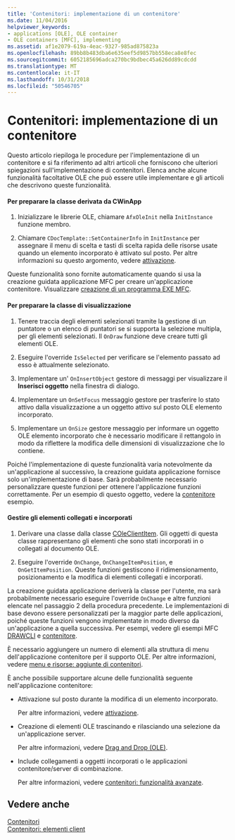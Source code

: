 ```yaml
---
title: 'Contenitori: implementazione di un contenitore'
ms.date: 11/04/2016
helpviewer_keywords:
- applications [OLE], OLE container
- OLE containers [MFC], implementing
ms.assetid: af1e2079-619a-4eac-9327-985ad875823a
ms.openlocfilehash: 89bb8b483dba6e635eef5d9857bb558eca8e8fec
ms.sourcegitcommit: 6052185696adca270bc9bdbec45a626dd89cdcdd
ms.translationtype: MT
ms.contentlocale: it-IT
ms.lasthandoff: 10/31/2018
ms.locfileid: "50546705"
---
```

# <a name="containers-implementing-a-container"></a>Contenitori: implementazione di un contenitore

Questo articolo riepiloga le procedure per l'implementazione di un contenitore e si fa riferimento ad altri articoli che forniscono che ulteriori spiegazioni sull'implementazione di contenitori. Elenca anche alcune funzionalità facoltative OLE che può essere utile implementare e gli articoli che descrivono queste funzionalità.

#### <a name="to-prepare-your-cwinapp-derived-class"></a>Per preparare la classe derivata da CWinApp

1. Inizializzare le librerie OLE, chiamare `AfxOleInit` nella `InitInstance` funzione membro.

1. Chiamare `CDocTemplate::SetContainerInfo` in `InitInstance` per assegnare il menu di scelta e tasti di scelta rapida delle risorse usate quando un elemento incorporato è attivato sul posto. Per altre informazioni su questo argomento, vedere [attivazione](../mfc/activation-cpp.md).

Queste funzionalità sono fornite automaticamente quando si usa la creazione guidata applicazione MFC per creare un'applicazione contenitore. Visualizzare [creazione di un programma EXE MFC](../mfc/reference/mfc-application-wizard.md).

#### <a name="to-prepare-your-view-class"></a>Per preparare la classe di visualizzazione

1. Tenere traccia degli elementi selezionati tramite la gestione di un puntatore o un elenco di puntatori se si supporta la selezione multipla, per gli elementi selezionati. Il `OnDraw` funzione deve creare tutti gli elementi OLE.

1. Eseguire l'override `IsSelected` per verificare se l'elemento passato ad esso è attualmente selezionato.

1. Implementare un' `OnInsertObject` gestore di messaggi per visualizzare il **Inserisci oggetto** nella finestra di dialogo.

1. Implementare un `OnSetFocus` messaggio gestore per trasferire lo stato attivo dalla visualizzazione a un oggetto attivo sul posto OLE elemento incorporato.

1. Implementare un `OnSize` gestore messaggio per informare un oggetto OLE elemento incorporato che è necessario modificare il rettangolo in modo da riflettere la modifica delle dimensioni di visualizzazione che lo contiene.

Poiché l'implementazione di queste funzionalità varia notevolmente da un'applicazione al successivo, la creazione guidata applicazione fornisce solo un'implementazione di base. Sarà probabilmente necessario personalizzare queste funzioni per ottenere l'applicazione funzioni correttamente. Per un esempio di questo oggetto, vedere la [contenitore](../visual-cpp-samples.md) esempio.

#### <a name="to-handle-embedded-and-linked-items"></a>Gestire gli elementi collegati e incorporati

1. Derivare una classe dalla classe [COleClientItem](../mfc/reference/coleclientitem-class.md). Gli oggetti di questa classe rappresentano gli elementi che sono stati incorporati in o collegati al documento OLE.

1. Eseguire l'override `OnChange`, `OnChangeItemPosition`, e `OnGetItemPosition`. Queste funzioni gestiscono il ridimensionamento, posizionamento e la modifica di elementi collegati e incorporati.

La creazione guidata applicazione deriverà la classe per l'utente, ma sarà probabilmente necessario eseguire l'override `OnChange` e altre funzioni elencate nel passaggio 2 della procedura precedente. Le implementazioni di base devono essere personalizzati per la maggior parte delle applicazioni, poiché queste funzioni vengono implementate in modo diverso da un'applicazione a quella successiva. Per esempi, vedere gli esempi MFC [DRAWCLI](../visual-cpp-samples.md) e [contenitore](../visual-cpp-samples.md).

È necessario aggiungere un numero di elementi alla struttura di menu dell'applicazione contenitore per il supporto OLE. Per altre informazioni, vedere [menu e risorse: aggiunte di contenitori](../mfc/menus-and-resources-container-additions.md).

È anche possibile supportare alcune delle funzionalità seguente nell'applicazione contenitore:

- Attivazione sul posto durante la modifica di un elemento incorporato.

   Per altre informazioni, vedere [attivazione](../mfc/activation-cpp.md).

- Creazione di elementi OLE trascinando e rilasciando una selezione da un'applicazione server.

   Per altre informazioni, vedere [Drag and Drop (OLE)](../mfc/drag-and-drop-ole.md).

- Include collegamenti a oggetti incorporati o le applicazioni contenitore/server di combinazione.

   Per altre informazioni, vedere [contenitori: funzionalità avanzate](../mfc/containers-advanced-features.md).

## <a name="see-also"></a>Vedere anche

[Contenitori](../mfc/containers.md)<br/>
[Contenitori: elementi client](../mfc/containers-client-items.md)


